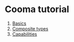 # Cooma tutorial

1. [Basics](01_basics.md)
2. [Composite types](02_composite-types.md)
3. [Capabilities](03_capabilities.md)
